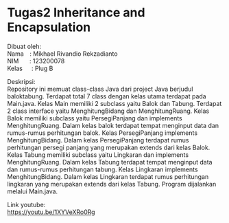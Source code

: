# Tugas2 Inheritance and Encapsulation

Dibuat oleh:\
Nama&emsp;: Mikhael Rivandio Rekzadianto\
NIM&emsp;&ensp;&nbsp;: 123200078\
Kelas&emsp;&ensp;: Plug B

Deskripsi:\
Repository ini memuat class-class Java dari project Java berjudul baloktabung. Terdapat total 7 class dengan kelas utama terdapat pada Main.java. Kelas Main memiliki 2 subclass yaitu Balok dan Tabung. Terdapat 2 class interface yaitu MenghitungBidang dan MenghitungRuang. Kelas Balok memiliki subclass yaitu PersegiPanjang dan implements MenghitungRuang. Dalam kelas balok terdapat tempat menginput data dan rumus-rumus perhitungan balok. Kelas PersegiPanjang implements MenghitungBidang. Dalam kelas PersegiPanjang terdapat rumus perhitungan persegi panjang yang merupakan extends dari kelas Balok. Kelas Tabung memiliki subclass yaitu Lingkaran dan implements MenghitungRuang. Dalam kelas Tabung terdapat tempat menginput data dan rumus-rumus perhitungan tabung. Kelas Lingkaran implements MenghitungBidang. Dalam kelas Lingkaran terdapat rumus perhitungan lingkaran yang merupakan extends dari kelas Tabung. Program dijalankan melalui Main.java.

Link youtube:\
https://youtu.be/1XYVeXRo0Rg
